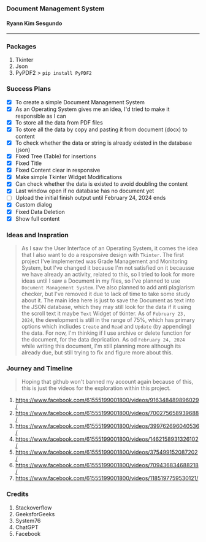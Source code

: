 ### Document Management System
#### Ryann Kim Sesgundo

---

### Packages
1. Tkinter
2. Json
3. PyPDF2 > `pip install PyPDF2`

### Success Plans
- [x] To create a simple Document Management System
- [x] As an Operating System gives me an idea, I'd tried to make it responsible as I can
- [x] To store all the data from PDF files
- [x] To store all the data by copy and pasting it from document (docx) to content
- [x] To check whether the data or string is already existed in the database (json)
- [x] Fixed Tree (Table) for insertions
- [x] Fixed Title
- [x] Fixed Content clear in responsive
- [x] Make simple Tkinter Widget Modifications
- [x] Can check whether the data is existed to avoid doubling the content
- [x] Last window open if no database has no document yet
- [ ] Upload the initial finish output until February 24, 2024 ends
- [x] Custom dialog
- [x] Fixed Data Deletion
- [x] Show full content

### Ideas and Inspration
> As I saw the User Interface of an Operating System, it comes the idea that I also want to do a responsive design with `Tkinter`. The first project I've implemented was Grade Management and Monitoring System, but I've changed it because I'm not satisfied on it becausse we have already an activity, related to this, so I tried to look for more ideas until I saw a Document in my files, so I've planned to use `Document Management System`. I've also planned to add anti plagiarism checker, but I've removed it due to lack of time to take some study about it. The main idea here is just to save the Document as text into the JSON database, which they may still look for the data if it using the scroll text it maybe `Text` Widget of tkinter. As of `February 23, 2024`, the development is still in the range of 75%, which has primary options which incliudes `Create` and `Read` and `Update` (by appending) the data. For now, I'm thinking if I use archive or delete function for the document, for the data deprication. As od `February 24, 2024` while writing this document, I'm still planning more although its already due, but still trying to fix and figure more about this.

### Journey and Timeline
> Hoping that github won't banned my account again because of this, this is just the videos for the exploration within this project.
1. https://www.facebook.com/61555199001800/videos/916348489896029/
2. https://www.facebook.com/61555199001800/videos/700275658939688/
3. https://www.facebook.com/61555199001800/videos/399762696040536/
4. https://www.facebook.com/61555199001800/videos/1462158931326102/
5. https://www.facebook.com/61555199001800/videos/375499152087202/
6. https://www.facebook.com/61555199001800/videos/709436834688218/
7. https://www.facebook.com/61555199001800/videos/1185197759530121/

### Credits
1. Stackoverflow
2. GeeksforGeeks
3. System76
4. ChatGPT
5. Facebook